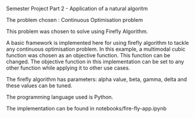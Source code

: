 Semester Project Part 2 - Application of a natural algoritm

The problem chosen : Continuous Optimisation problem

This problem was chosen to solve using Firefly Algorithm.

A basic framework is implemented here for using firefly algorithm to tackle any continuous optimisation problem.
In this example, a multimodal cubic function was chosen as an objective function. 
This function can be changed. The objective function in this implementation can be set to any other function while applying it to other use cases.

The firefly algorithm has parameters: alpha value, beta, gamma, delta and these values can be tuned.

The programming language used is Python.

The implementation can be found in notebooks/fire-fly-app.ipynb

